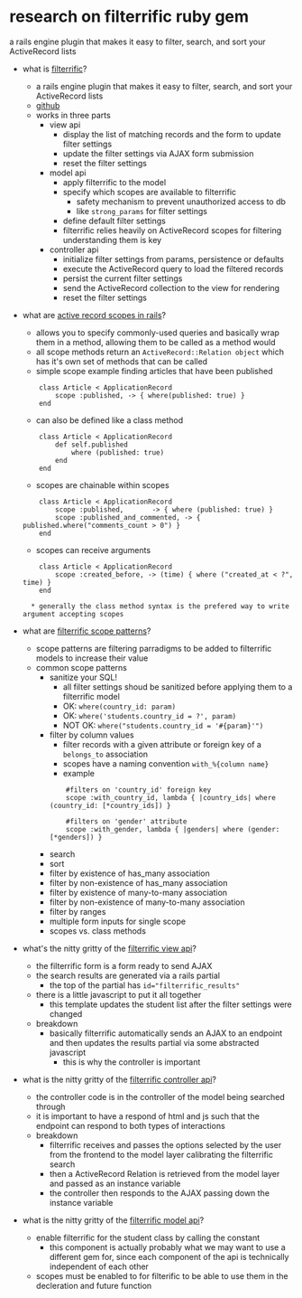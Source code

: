 # research on filterrific ruby gem

a rails engine plugin that makes it easy to filter, search, and sort your ActiveRecord lists

* what is [filterrific](http://filterrific.clearcove.ca/)?
	* a rails engine plugin that makes it easy to filter, search, and sort your ActiveRecord lists
	* [github](https://github.com/jhund/filterrific)
	* works in three parts
		* view api
			* display the list of matching records and the form to update filter settings
			* update the filter settings via AJAX form submission
			* reset the filter settings
		* model api
			* apply filterrific to the model
			* specify which scopes are available to filterrific 
				* safety mechanism to prevent unauthorized access to db
				* like `strong_params` for filter settings
			* define default filter settings
			* filterrific relies heavily on ActiveRecord scopes for filtering understanding them is key
		* controller api	
			* initialize filter settings from params, persistence or defaults
			* execute the ActiveRecord query to load the filtered records
			* persist the current filter settings
			* send the ActiveRecord collection to the view for rendering
			* reset the filter settings
* what are [active record scopes in rails](http://guides.rubyonrails.org/active_record_querying.html#scopes)?
	* allows you to specify commonly-used queries and basically wrap them in a method, allowing them to be called as a method would
	* all scope methods return an `ActiveRecord::Relation object` which has it's own set of methods that can be called
	* simple scope example finding articles that have been published
	```
		class Article < ApplicationRecord
			scope :published, -> { where(published: true) }
		end
	```
	* can also be defined like a class method
	```
		class Article < ApplicationRecord
			def self.published
				where (published: true)
			end
		end
	```
	* scopes are chainable within scopes
	```
		class Article < ApplicationRecord
			scope :published, 		-> { where (published: true) }
			scope :published_and_commented, -> { published.where("comments_count > 0") }
		end
	```
	* scopes can receive arguments
	```
		class Article < ApplicationRecord
			scope :created_before, -> (time) { where ("created_at < ?", time) }
		end
	```
		* generally the class method syntax is the prefered way to write argument accepting scopes

* what are [filterrific scope patterns](http://filterrific.clearcove.ca/pages/active_record_scope_patterns.html)?
	* scope patterns are filtering parradigms to be added to filterrific models to increase their value
	* common scope patterns
		* sanitize your SQL!
			* all filter settings shoud be sanitized before applying them to a filterrific model
			* OK: `where(country_id: param)`
			* OK: `where('students.country_id = ?', param)`
			* NOT OK: `where("students.country_id = '#{param}'")`
		* filter by column values
			* filter records with a given attribute or foreign key of a `belongs_to` association
			* scopes have a naming convention `with_%{column name}`
			* example
			```
				#filters on 'country_id' foreign key
				scope :with_country_id, lambda { |country_ids| where (country_id: [*country_ids]) }
				
				#filters on 'gender' attribute
				scope :with_gender, lambda { |genders| where (gender: [*genders]) }
			```
		* search
		* sort
		* filter by existence of has_many association 
		* filter by non-existence of has_many association 
		* filter by existence of many-to-many association
		* filter by non-existence of many-to-many association
		* filter by ranges
		* multiple form inputs for single scope
		* scopes vs. class methods

* what's the nitty gritty of the [filterrific view api](http://filterrific.clearcove.ca/pages/action_view_api.html)?
	* the filterrific form is a form ready to send AJAX
	* the search results are generated via a rails partial	
		* the top of the partial has `id="filterrific_results"`
	* there is a little javascript to put it all together
		* this template updates the student list after the filter settings were changed
	* breakdown
		* basically filterrific automatically sends an AJAX to an endpoint and then updates the results partial via some abstracted javascript
			* this is why the controller is important

* what is the nitty gritty of the [filterrific controller api](http://filterrific.clearcove.ca/pages/action_controller_api.html)?
	* the controller code is in the controller of the model being searched through
	* it is important to have a respond of html and js such that the endpoint can respond to both types of interactions
	* breakdown
		* filterrific receives and passes the options selected by the user from the frontend to the model layer calibrating the filterrific search
		* then a ActiveRecord Relation is retrieved from the model layer and passed as an instance variable
		* the controller then responds to the AJAX passing down the instance variable

* what is the nitty gritty of the [filterrific model api](http://filterrific.clearcove.ca/pages/active_record_model_api.html)?
	* enable filterrific for the student class by calling the constant
		* this component is actually probably what we may want to use a different gem for, since each component of the api is technically independent of each other
	* scopes must be enabled to for filterific to be able to use them in the decleration and future function



































